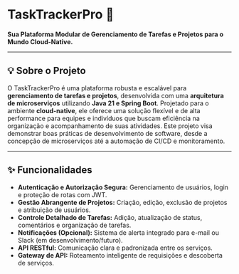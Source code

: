 # TaskTrackerPro 🧩

**Sua Plataforma Modular de Gerenciamento de Tarefas e Projetos para o Mundo Cloud-Native.**

---

## 💡 Sobre o Projeto

O TaskTrackerPro é uma plataforma robusta e escalável para **gerenciamento de tarefas e projetos**, desenvolvida com uma **arquitetura de microserviços** utilizando **Java 21 e Spring Boot**. Projetado para o ambiente **cloud-native**, ele oferece uma solução flexível e de alta performance para equipes e indivíduos que buscam eficiência na organização e acompanhamento de suas atividades. Este projeto visa demonstrar boas práticas de desenvolvimento de software, desde a concepção de microserviços até a automação de CI/CD e monitoramento.

---

## ✨ Funcionalidades

* **Autenticação e Autorização Segura:** Gerenciamento de usuários, login e proteção de rotas com JWT.
* **Gestão Abrangente de Projetos:** Criação, edição, exclusão de projetos e atribuição de usuários.
* **Controle Detalhado de Tarefas:** Adição, atualização de status, comentários e organização de tarefas.
* **Notificações (Opcional):** Sistema de alerta integrado para e-mail ou Slack (em desenvolvimento/futuro).
* **API RESTful:** Comunicação clara e padronizada entre os serviços.
* **Gateway de API:** Roteamento inteligente de requisições e descoberta de serviços.
